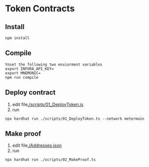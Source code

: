 # Token Contracts

## Install
```
npm install
```

## Compile
```
%%set the following two enviorment variables
export INFURA_API_KEY=
export MNEMONIC=
npm run compile
```

## Deploy contract
1. edit file[./scripts/01_DeployToken.js](./scripts/01_DeployToken.ts)
2. run
```
npx hardhat run ./scripts/01_DeployToken.ts --network metermain
```

## Make proof
1. edit file[./Addresses.json](./Addresses.json)
2. run
```
npx hardhat run ./scripts/02_MakeProof.ts
```


